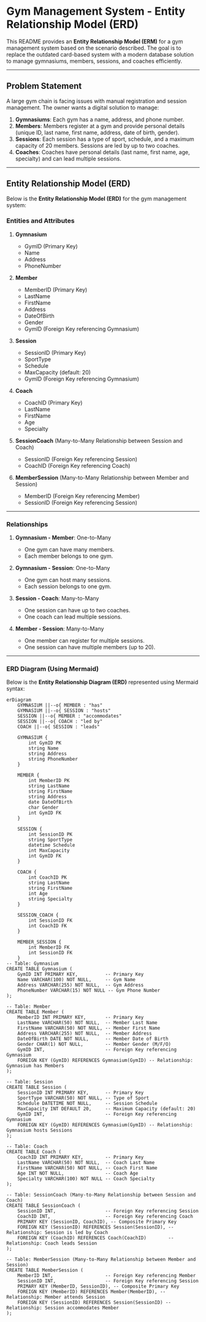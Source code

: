 # Gym Management System - Entity Relationship Model (ERD)

This README provides an **Entity Relationship Model (ERM)** for a gym management system based on the scenario described. The goal is to replace the outdated card-based system with a modern database solution to manage gymnasiums, members, sessions, and coaches efficiently.

---

## Problem Statement

A large gym chain is facing issues with manual registration and session management. The owner wants a digital solution to manage:

1. **Gymnasiums**: Each gym has a name, address, and phone number.
2. **Members**: Members register at a gym and provide personal details (unique ID, last name, first name, address, date of birth, gender).
3. **Sessions**: Each session has a type of sport, schedule, and a maximum capacity of 20 members. Sessions are led by up to two coaches.
4. **Coaches**: Coaches have personal details (last name, first name, age, specialty) and can lead multiple sessions.

---

## Entity Relationship Model (ERD)

Below is the **Entity Relationship Model (ERD)** for the gym management system:

### Entities and Attributes

1. **Gymnasium**
   - GymID (Primary Key)
   - Name
   - Address
   - PhoneNumber

2. **Member**
   - MemberID (Primary Key)
   - LastName
   - FirstName
   - Address
   - DateOfBirth
   - Gender
   - GymID (Foreign Key referencing Gymnasium)

3. **Session**
   - SessionID (Primary Key)
   - SportType
   - Schedule
   - MaxCapacity (default: 20)
   - GymID (Foreign Key referencing Gymnasium)

4. **Coach**
   - CoachID (Primary Key)
   - LastName
   - FirstName
   - Age
   - Specialty

5. **SessionCoach** (Many-to-Many Relationship between Session and Coach)
   - SessionID (Foreign Key referencing Session)
   - CoachID (Foreign Key referencing Coach)

6. **MemberSession** (Many-to-Many Relationship between Member and Session)
   - MemberID (Foreign Key referencing Member)
   - SessionID (Foreign Key referencing Session)

---

### Relationships

1. **Gymnasium - Member**: One-to-Many
   - One gym can have many members.
   - Each member belongs to one gym.

2. **Gymnasium - Session**: One-to-Many
   - One gym can host many sessions.
   - Each session belongs to one gym.

3. **Session - Coach**: Many-to-Many
   - One session can have up to two coaches.
   - One coach can lead multiple sessions.

4. **Member - Session**: Many-to-Many
   - One member can register for multiple sessions.
   - One session can have multiple members (up to 20).

---

### ERD Diagram (Using Mermaid)

Below is the **Entity Relationship Diagram (ERD)** represented using Mermaid syntax:

```mermaid
erDiagram
    GYMNASIUM ||--o{ MEMBER : "has"
    GYMNASIUM ||--o{ SESSION : "hosts"
    SESSION ||--o{ MEMBER : "accommodates"
    SESSION ||--o{ COACH : "led by"
    COACH ||--o{ SESSION : "leads"

    GYMNASIUM {
        int GymID PK
        string Name
        string Address
        string PhoneNumber
    }

    MEMBER {
        int MemberID PK
        string LastName
        string FirstName
        string Address
        date DateOfBirth
        char Gender
        int GymID FK
    }

    SESSION {
        int SessionID PK
        string SportType
        datetime Schedule
        int MaxCapacity
        int GymID FK
    }

    COACH {
        int CoachID PK
        string LastName
        string FirstName
        int Age
        string Specialty
    }

    SESSION_COACH {
        int SessionID FK
        int CoachID FK
    }

    MEMBER_SESSION {
        int MemberID FK
        int SessionID FK
    }
-- Table: Gymnasium
CREATE TABLE Gymnasium (
    GymID INT PRIMARY KEY,          -- Primary Key
    Name VARCHAR(100) NOT NULL,     -- Gym Name
    Address VARCHAR(255) NOT NULL,  -- Gym Address
    PhoneNumber VARCHAR(15) NOT NULL -- Gym Phone Number
);

-- Table: Member
CREATE TABLE Member (
    MemberID INT PRIMARY KEY,       -- Primary Key
    LastName VARCHAR(50) NOT NULL,  -- Member Last Name
    FirstName VARCHAR(50) NOT NULL, -- Member First Name
    Address VARCHAR(255) NOT NULL,  -- Member Address
    DateOfBirth DATE NOT NULL,      -- Member Date of Birth
    Gender CHAR(1) NOT NULL,        -- Member Gender (M/F/O)
    GymID INT,                      -- Foreign Key referencing Gymnasium
    FOREIGN KEY (GymID) REFERENCES Gymnasium(GymID) -- Relationship: Gymnasium has Members
);

-- Table: Session
CREATE TABLE Session (
    SessionID INT PRIMARY KEY,      -- Primary Key
    SportType VARCHAR(50) NOT NULL, -- Type of Sport
    Schedule DATETIME NOT NULL,     -- Session Schedule
    MaxCapacity INT DEFAULT 20,     -- Maximum Capacity (default: 20)
    GymID INT,                      -- Foreign Key referencing Gymnasium
    FOREIGN KEY (GymID) REFERENCES Gymnasium(GymID) -- Relationship: Gymnasium hosts Sessions
);

-- Table: Coach
CREATE TABLE Coach (
    CoachID INT PRIMARY KEY,        -- Primary Key
    LastName VARCHAR(50) NOT NULL,  -- Coach Last Name
    FirstName VARCHAR(50) NOT NULL, -- Coach First Name
    Age INT NOT NULL,               -- Coach Age
    Specialty VARCHAR(100) NOT NULL -- Coach Specialty
);

-- Table: SessionCoach (Many-to-Many Relationship between Session and Coach)
CREATE TABLE SessionCoach (
    SessionID INT,                  -- Foreign Key referencing Session
    CoachID INT,                    -- Foreign Key referencing Coach
    PRIMARY KEY (SessionID, CoachID), -- Composite Primary Key
    FOREIGN KEY (SessionID) REFERENCES Session(SessionID), -- Relationship: Session is led by Coach
    FOREIGN KEY (CoachID) REFERENCES Coach(CoachID)        -- Relationship: Coach leads Session
);

-- Table: MemberSession (Many-to-Many Relationship between Member and Session)
CREATE TABLE MemberSession (
    MemberID INT,                   -- Foreign Key referencing Member
    SessionID INT,                  -- Foreign Key referencing Session
    PRIMARY KEY (MemberID, SessionID), -- Composite Primary Key
    FOREIGN KEY (MemberID) REFERENCES Member(MemberID), -- Relationship: Member attends Session
    FOREIGN KEY (SessionID) REFERENCES Session(SessionID) -- Relationship: Session accommodates Member
);

